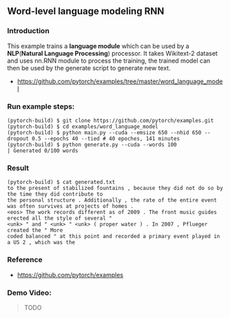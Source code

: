 ## Word-level language modeling RNN
### Introduction
This example trains a **language module** which can be used by a **NLP**(**Natural Language Processing**) processor. It takes Wikitext-2 dataset and uses nn.RNN module to process the training, the trained model can then be used by the generate script to generate new text.
* https://github.com/pytorch/examples/tree/master/word_language_model

### Run example steps:
```
(pytorch-build) $ git clone https://github.com/pytorch/examples.git
(pytorch-build) $ cd examples/word_language_model
(pytorch-build) $ python main.py --cuda --emsize 650 --nhid 650 --dropout 0.5 --epochs 40 --tied # 40 epoches, 141 minutes
(pytorch-build) $ python generate.py --cuda --words 100
| Generated 0/100 words
```
### Result
```
(pytorch-build) $ cat generated.txt
to the present of stabilized fountains , because they did not do so by the time they did contribute to
the personal structure . Additionally , the rate of the entire event was often survives at projects of homes .
<eos> The work records different as of 2009 . The front music guides erected all the style of several "
<unk> " and " <unk> " <unk> ( proper water ) . In 2007 , Pflueger created the " More
coded balanced " at this point and recorded a primary event played in a US 2 , which was the
```
### Reference
* https://github.com/pytorch/examples

### Demo Video:
> TODO
